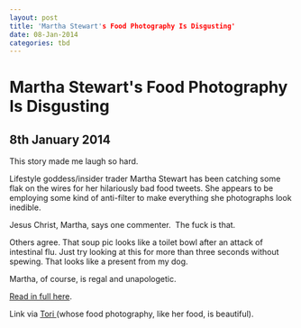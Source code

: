 ```yaml
---
layout: post
title: 'Martha Stewart's Food Photography Is Disgusting'
date: 08-Jan-2014
categories: tbd
---
```


# Martha Stewart's Food Photography Is Disgusting

## 8th January 2014

This story made me laugh so hard.

Lifestyle goddess/insider trader Martha Stewart has been catching some flak on the wires for her hilariously bad food tweets. She appears to be employing some kind of anti-filter to make everything she photographs look inedible.

Jesus Christ,   Martha, says one commenter.  The fuck is that.

Others agree. That soup pic looks like a toilet bowl after an attack of intestinal flu. Just try looking at this for more than three seconds without spewing. That looks like a present from my dog.

Martha, of course, is regal and unapologetic.

<a href="http://www.buzzfeed.com/rachelzarrell/someone-needs-to-tell-martha-stewart-her-food-tweets-are-dis">Read in full here</a>.

Link via <a href="How do you handle the relentless, never-ending tide of housework, psychologically? Do you ever feel like you might actually, literally, lose your shit?   Are you a systems person? How does your system work?  Are you a wild shouter or a muttering witch when it all becomes too much?   How much does your family divide the load of housework with you?   What is your secret filthy shame?  Linen cupboard? Third drawer down? Bottom of the wardrobe?   You have a beautiful house, gorgeously styled, Beth. It's like homestead porn. Is this really a brilliant illusion that you have created while you type maniacally at your laptop in a dingy shed like the Unabomber? Just asking.   1. You have to treat the relentless, mundane, soul destroying work as something that JUST HAS TO BE DONE. Like going to the bathroom, or going to sleep, drinking water, this shit just needs to get done. You have to tackle in bursts, and NEVER, I repeat NEVER stop half way. Set yourself a quick 15 min window with a few goals in it: for me I can get all the beds made, dishy packed and breakfast cleaned up in 15 mins. 15 mins never killed anyone did it? Go like the clappers - a cleaning whirling durvish if you will - and then reward yourself and do nothing for a few hours. I tackle washing like this...anyone household task. You will note though, that I am mental. And OF COURSE I occasionally think I will lose my shit if a knife with vegemite is placed on the sink rather than the dishwasher for the 675th time. I'm only human, even though I may have super neat powers.  2. I am a wild shouter. I have learnt over the past 12 months or so to give warnings to all members of my family that I am nearing shout mode. So I suppose I am a creeping wild shouter. It goes a bit like this: &quot;Daisy you need to get dressed and Harper you need to brush your hair because we are leaving in 7 minutes. Daisy you need to get dressed and Harper you need to brush your hair because we are leaving in 5 minutes. Daisy and Harper you are not listening to me, you need to get dressed and Harper you need to brush your hair because we are leaving in 4 minutes. If you don't start to get dressed, I am going to get cranky and I am going to shout at you both. GET DRESSED.&quot; I also swear when I am shouty. It's not good I know, but I do it. They know I am serious when the swearing begins.   3. I do ALL OF THE THINGS. Namely because I am a control freak who likes things done PROPERLY (aka my way). It's a ridiculous way to tackle things which mean that I spend a lot of time doing ALL OF THE THINGS but it's my own issue and I will deal with it/punish myself by doing ALL OF THE THINGS.  4.Dude! I have SO many dirty secrets. But my worst? Cupboard Management. Open any cupboard in my house and you will see shit spilling from it. I have a friend who was SHOCKED with the state of all my cupboards. If it has doors and can be shut then I don't care what happens in there. I need to work on this, except then I remember that I have a life and really cannot be fucked. I think I need to live in an open shelved house.  5. My house actually looks like it does on the blog and Instagram ALL THE TIME. As I said, I'm mental. I like clean and neat for my state ofmind - always have since I was a girl - and it's not going to change. Of course mess comes with life and we have kids, lots of visitors and entertaining so of course mess is around at times but dead set, it's usually like this. Ask any of my friends or family...just don't open the cupboards!!!  Link away to any big issue post - just search for them on the blog under the big issues tab on the side. The videos are in my media page as well. If you need anything else, just let me know!">Tori </a>(whose food photography, like her food, is beautiful).

